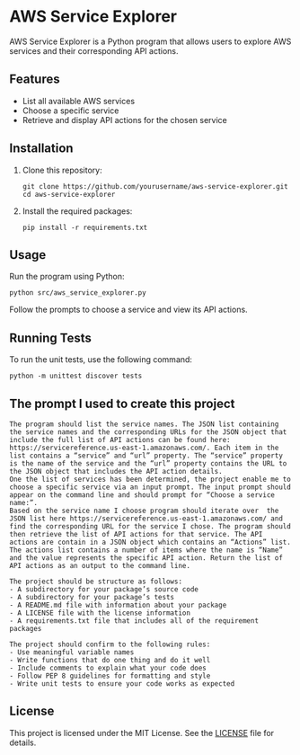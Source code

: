 # AWS Service Explorer

AWS Service Explorer is a Python program that allows users to explore AWS services and their corresponding API actions.

## Features

- List all available AWS services
- Choose a specific service
- Retrieve and display API actions for the chosen service

## Installation

1. Clone this repository:
   ```
   git clone https://github.com/yourusername/aws-service-explorer.git
   cd aws-service-explorer
   ```

2. Install the required packages:
   ```
   pip install -r requirements.txt
   ```

## Usage

Run the program using Python:

```
python src/aws_service_explorer.py
```

Follow the prompts to choose a service and view its API actions.

## Running Tests

To run the unit tests, use the following command:

```
python -m unittest discover tests
```

## The prompt I used to create this project

```
The program should list the service names. The JSON list containing the service names and the corresponding URLs for the JSON object that include the full list of API actions can be found here: https://servicereference.us-east-1.amazonaws.com/. Each item in the list contains a “service” and “url” property. The “service” property is the name of the service and the “url” property contains the URL to the JSON object that includes the API action details.
One the list of services has been determined, the project enable me to choose a specific service via an input prompt. The input prompt should appear on the command line and should prompt for “Choose a service name:”.  
Based on the service name I choose program should iterate over  the JSON list here https://servicereference.us-east-1.amazonaws.com/ and find the corresponding URL for the service I chose. The program should then retrieve the list of API actions for that service. The API actions are contain in a JSON object which contains an “Actions” list. The actions list contains a number of items where the name is “Name” and the value represents the specific API action. Return the list of API actions as an output to the command line. 

The project should be structure as follows:
- A subdirectory for your package’s source code
- A subdirectory for your package’s tests
- A README.md file with information about your package
- A LICENSE file with the license information
- A requirements.txt file that includes all of the requirement packages

The project should confirm to the following rules:
- Use meaningful variable names
- Write functions that do one thing and do it well
- Include comments to explain what your code does
- Follow PEP 8 guidelines for formatting and style
- Write unit tests to ensure your code works as expected

```

## License

This project is licensed under the MIT License. See the [LICENSE](LICENSE) file for details.